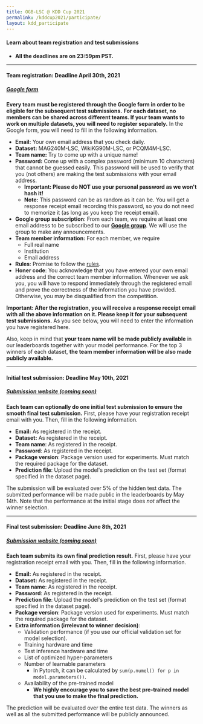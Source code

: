 ```yaml
---
title: OGB-LSC @ KDD Cup 2021
permalink: /kddcup2021/participate/
layout: kdd_participate
---
```


#### **Learn about team registration and test submissions**  
- **All the deadlines are on 23:59pm PST.** 

<a name="registration"/>

-------

#### **Team registration**: Deadline April 30th, 2021
##### **[Google form](https://docs.google.com/forms/d/e/1FAIpQLSep990DhDqzkz8DZ4_6LU9aqbpk9iua2cniPAg7v-7GY4Jpwg/viewform)**
**Every team must be registered through the Google form in order to be eligible for the subsequent test submissions.** 
**For each dataset, no members can be shared across different teams. If your team wants to work on multiple datasets, you will need to register separately.**
In the Google form, you will need to fill in the following information. 

- **Email:** Your own email address that you check daily.
- **Dataset:** MAG240M-LSC, WikiKG90M-LSC, or PCQM4M-LSC.
- **Team name:** Try to come up with a unique name!
- **Password:** Come up with a complex password (minimum 10 characters) that cannot be guessed easily. This password will be used to verify that you (not others) are making the test submissions with your email address.
    - **Important: Please do NOT use your personal password as we won't hash it!** 
    - **Note:** This password can be as random as it can be. You will get a response receipt email recording this password, so you do not need to memorize it (as long as you keep the receipt email).
- **Google group subscription**: From each team, we require at least one email address to be subscribed to our **[Google group](https://groups.google.com/g/open-graph-benchmark)**. We will use the group to make any announcements.
- **Team member information:** For each member, we require
    - Full real name
    - Institution
    - Email address
- **Rules**: Promise to follow the [rules](../rules).
- **Honer code**: You acknowledge that you have entered your own email address and the correct team member information. Whenever we ask you, you will have to respond immediately through the registered email and prove the correctness of the information you have provided. Otherwise, you may be disqualified from the competition.

**Important: After the registration, you will receive a response receipt email with all the above information on it. Please keep it for your subsequent test submissions.** As you see below, you will need to enter the information you have registered here.

Also, keep in mind that **your team name will be made publicly available** in our leaderboards together with your model performance. For the top 3 winners of each dataset, **the team member information will be also made publicly available.**

<a name="initial"/>

-------

#### **Initial test submission**: Deadline May 10th, 2021
##### **[Submission website (coming soon)](../form)**
**Each team can optionally do one initial test submission to ensure the smooth final test submission.**
First, please have your registration receipt email with you.
Then, fill in the following information.

- **Email:** As registered in the receipt.
- **Dataset:** As registered in the receipt.
- **Team name**: As registered in the receipt.
- **Password**: As registered in the receipt.
- **Package version**: Package version used for experiments. Must match the required package for the dataset.
- **Prediction file**: Upload the model's prediction on the test set (format specified in the dataset page).

The submission will be evaluated over 5% of the hidden test data. The submitted performance will be made public in the leaderboards by May 14th. Note that the performance at the initial stage does *not* affect the winner selection.

-------

<a name="final"/>

#### **Final test submission**: Deadline June 8th, 2021
##### **[Submission website (coming soon)](../form)**
**Each team submits its own final prediction result.**
First, please have your registration receipt email with you.
Then, fill in the following information.

- **Email:** As registered in the receipt.
- **Dataset:** As registered in the receipt.
- **Team name**: As registered in the receipt.
- **Password**: As registered in the receipt.
- **Prediction file**: Upload the model's prediction on the test set (format specified in the dataset page).
- **Package version**: Package version used for experiments. Must match the required package for the dataset.
- **Extra information (irrelevant to winner decision)**:
    - Validation performance (if you use our official validation set for model selection).
    - Training hardware and time
    - Test inference hardware and time
    - List of optimized hyper-parameters
    - Number of learnable parameters
        - In Pytorch, it can be calculated by `sum(p.numel() for p in model.parameters())`.
    - Availability of the pre-trained model
        - **We highly encourage you to save the best pre-trained model that you use to make the final prediction.**

The prediction will be evaluated over the entire test data. The winners as well as all the submitted performance will be publicly announced.
